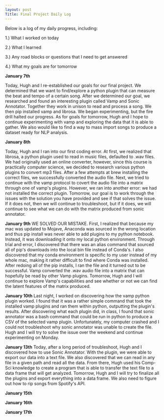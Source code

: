 ```yaml
---
layout: post
Title: Final Project Daily Log
---
```


Below is a log of my daily progress, including:

1.) What I worked on today

2.) What I learned

3.) Any road blocks or questions that I need to get answered

4.) What my goals are for tomorrow

**January 7th**

Today, Hugh and I re-established our goals for our final project. We determined that we want to find/explore a python plugin that can measure the beat and tempo of a certain song. After we determined our goal, we researched and found an interesting plugin called Vamp and Sonic Annotator. Together they work in unison to read and process a song. We then pip installed vamp and librosa. We began experimenting, but the fire drill halted our progress. As for goals for tomorrow, Hugh and I hope to continue experimenting with vamp and exploring the data that it is able to gather. We also would like to find a way to mass import songs to produce a dataset ready for NLP analysis. 

**January 8th**

Today, Hugh and I ran into our first coding error. At first, we realized that librosa, a python plugin used to read in music files, defaulted to .wav files. We had originally used an online converter, however, since this course is practically computer science, we decided to research various python plugins to convert mp3 files. After a few attempts at brew installing the correct files, we successfully converted the audio file. Next, we tried to continue with the vamp protocol to covert the audio file into a matrix through one of vamp's plugins. However, we ran into another error: we had not installed the correct plugin. Tomorrow, our goal is to work through the issues with the solution you have provided and see if that solves the issue. If it does not, then we will continue to troubleshoot, but if it does, we will continue to see what we can do with the matrix produced from sonic annotator. 

**January 9th**
WE SOLVED OUR MISTAKE. First, I realized that because my mac was updated to Mojave, Anaconda was sourced in the wrong location and thus pip install was never able to add plugins to my python notebook. Instead, it was downloading it onto my local python environment. Through trial and error, I discovered that there was an alias command that sourced all of pip's downloads into the local bin file instead of Conda's. I also discovered that my conda environment is specific to my user instead of my whole mac, making it rather difficult to find where Conda was installed. After redoing all of the pip installs, I ran the file and it turned out to be successful. Vamp converted the .wav audio file into a matrix that can hopefully be read by other Vamp plugins. Tomorrow, Hugh and I will continue to explore Vamp's capabilities and see whether or not we can find the latent features of the matrix produced. 


**January 10th**
Last night, I worked on discovering how the vamp python plugin worked. I found that it was a rather simple command that took the installed vamp plugins and ran them within python, outputting the plugin's results. After discovering what each plugin did, in class, I found that sonic annotator was a bash command that could be run in python to produce a CSV of the selected vamp plugin. Unfortunately, my computer crashed and I could not troubleshoot why sonic annotator was unable to create the file. Hugh and I will try to solve the issue over the weekend and continue experimenting on Monday. 

**January 13th**
Today, after a long period of troubleshoot, Hugh and I discovered how to use Sonic Annotator. With the plugin, we were able to export our data into a text file. We also discovered that we can read in any file in a given path and read all the data. From there, Hugh used his Comp-Sci knowledge to create a program that is able to transfer the text file to a data frame that will get analyzed. Tomorrow, Hugh and I will try to finalize all the plugins and export everything into a data frame. We also need to figure out how to rip songs from Spotify's API. 

**January 15th**

**January 16th**

**January 17th**
